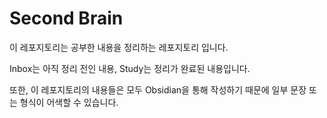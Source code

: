 # Second Brain

이 레포지토리는 공부한 내용을 정리하는 레포지토리 입니다.

Inbox는 아직 정리 전인 내용, Study는 정리가 완료된 내용입니다.

또한, 이 레포지토리의 내용들은 모두 Obsidian을 통해 작성하기 때문에 일부 문장 또는 형식이 어색할 수 있습니다.
